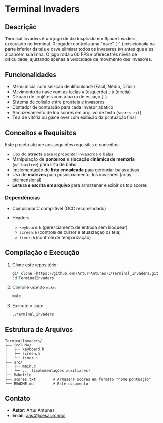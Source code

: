 # Terminal Invaders

## Descrição

Terminal Invaders é um jogo de tiro inspirado em Space Invaders, executado no terminal. O jogador controla uma "nave" (
`^`
) posicionada na parte inferior da tela e deve eliminar todos os invasores (`W`) antes que eles alcancem sua linha. O jogo roda a 60 FPS e oferece três níveis de dificuldade, ajustando apenas a velocidade de movimento dos invasores.

## Funcionalidades

* Menu inicial com seleção de dificuldade (Fácil, Médio, Difícil)
* Movimento da nave com as teclas `A` (esquerda) e `D` (direita)
* Disparo de projéteis com a barra de espaço (` `)
* Sistema de colisão entre projéteis e invasores
* Contador de pontuação para cada invasor abatido
* Armazenamento de top scores em arquivo de texto (`scores.txt`)
* Tela de vitória ou game over com exibição da pontuação final

## Conceitos e Requisitos

Este projeto atende aos seguintes requisitos e conceitos:

* Uso de **structs** para representar invasores e balas
* Manipulação de **ponteiros** e **alocação dinâmica de memória** (`malloc`/`free`) para lista de balas
* Implementação de **lista encadeada** para gerenciar balas ativas
* Uso de **matrizes** para posicionamento dos invasores (array bidimensional)
* **Leitura e escrita em arquivo** para armazenar e exibir os top scores

### Dependências

* Compilador C compatível (GCC recomendado)
* Headers:

  * `keyboard.h` (gerenciamento de entrada sem bloquear)
  * `screen.h` (controle de cursor e atualização da tela)
  * `timer.h` (controle de temporização)

## Compilação e Execução

1. Clone este repositório:

   ```bash
   git clone <https://github.com/Artur-Antunes-1/Terminal_Invaders.git>
   cd TerminalInvaders
   ```
2. Compile usando `make`:

   ```bash
   make
   ```
3. Execute o jogo:

   ```bash
   ./terminal_invaders
   ```

## Estrutura de Arquivos

```
TerminalInvaders/
├── include/
│   ├── keyboard.h
│   ├── screen.h
│   └── timer.h
├── src/
│   ├── main.c
│   └── ... (implementações auxiliares)
├── Makefile
├── scores.txt        # Armazena scores em formato "nome pontuação"
└── README.md         # Este documento
```

## Contato

* **Autor**: Artur Antunes
* **Email**: [aas4@cesar.school](mailto:aas4@cesar.school)
